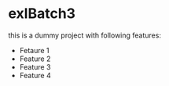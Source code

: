 # exlBatch3
this is a dummy project with following features:
- Fetaure 1
- Feature 2
- Feature 3
- Feature 4

